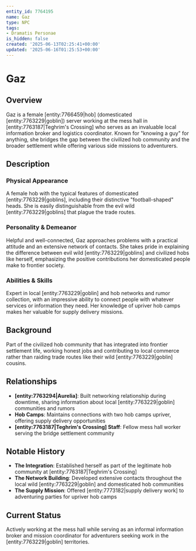 ```yaml
---
entity_id: 7764195
name: Gaz
type: NPC
tags:
- Dramatis Personae
is_hidden: false
created: '2025-06-13T02:25:41+00:00'
updated: '2025-06-16T01:25:53+00:00'
---
```


# Gaz

## Overview

Gaz is a female [entity:7766459|hob] (domesticated [entity:7763229|goblin]) server working at the mess hall in [entity:7763187|Teghrim's Crossing] who serves as an invaluable local information broker and logistics coordinator. Known for "knowing a guy" for anything, she bridges the gap between the civilized hob community and the broader settlement while offering various side missions to adventurers.

## Description

### Physical Appearance

A female hob with the typical features of domesticated [entity:7763229|goblins], including their distinctive "football-shaped" heads. She is easily distinguishable from the evil wild [entity:7763229|goblins] that plague the trade routes.

### Personality & Demeanor

Helpful and well-connected, Gaz approaches problems with a practical attitude and an extensive network of contacts. She takes pride in explaining the difference between evil wild [entity:7763229|goblins] and civilized hobs like herself, emphasizing the positive contributions her domesticated people make to frontier society.

### Abilities & Skills

Expert in local [entity:7763229|goblin] and hob networks and rumor collection, with an impressive ability to connect people with whatever services or information they need. Her knowledge of upriver hob camps makes her valuable for supply delivery missions.

## Background

Part of the civilized hob community that has integrated into frontier settlement life, working honest jobs and contributing to local commerce rather than raiding trade routes like their wild [entity:7763229|goblin] cousins.

## Relationships

- **[entity:7763294|Aurelia]**: Built networking relationship during downtime, sharing information about local [entity:7763229|goblin] communities and rumors
- **Hob Camps**: Maintains connections with two hob camps upriver, offering supply delivery opportunities
- **[entity:7763187|Teghrim's Crossing] Staff**: Fellow mess hall worker serving the bridge settlement community

## Notable History

- **The Integration**: Established herself as part of the legitimate hob community at [entity:7763187|Teghrim's Crossing]
- **The Network Building**: Developed extensive contacts throughout the local wild [entity:7763229|goblin] and domesticated hob communities
- **The Supply Mission**: Offered [entity:7773182|supply delivery work] to adventuring parties for upriver hob camps

## Current Status

Actively working at the mess hall while serving as an informal information broker and mission coordinator for adventurers seeking work in the [entity:7763229|goblin] territories.
